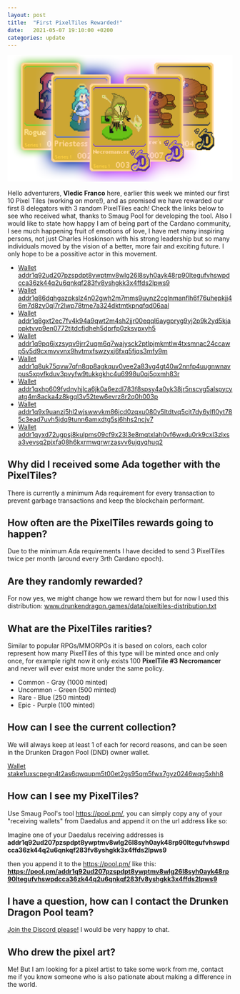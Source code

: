```yaml
---
layout: post
title:  "First PixelTiles Rewarded!"
date:   2021-05-07 19:10:00 +0200
categories: update
---
```


![First PixelTiles Banner](/assets/img/first-pixeltiles-banner.png)

Hello adventurers, **Vledic Franco** here, earlier this week we minted our first 10 Pixel Tiles (working on more!), and as promised we have rewarded our first 8 delegators with 3 random PixelTiles each! Check the links below to see who received what, thanks to Smaug Pool for developing the tool. Also I would like to state how happy I am of being part of the Cardano community, I see much happening fruit of emotions of love, I have met many inspiring persons, not just Charles Hoskinson with his strong leadership but so many individuals moved by the vision of a better, more fair and exciting future. I only hope to be a possitive actor in this movement.

* [Wallet addr1q92ud207pzspdpt8ywptmv8wlg26l8syh0ayk48rp90ltegufvhswpdcca36zk44q2u6qnkqf283fv8yshgkk3x4ffds2lpws9](https://pool.pm/addr1q92ud207pzspdpt8ywptmv8wlg26l8syh0ayk48rp90ltegufvhswpdcca36zk44q2u6qnkqf283fv8yshgkk3x4ffds2lpws9)
* [Wallet addr1q86dqhgazpkslz4n02gwh2m7mms9uynz2cglnmanflh6f76uhepkjj46m7d8zy0ql7r2lwp78tme7a324dktmtkpnqfqd06aal](https://pool.pm/addr1q86dqhgazpkslz4n02gwh2m7mms9uynz2cglnmanflh6f76uhepkjj46m7d8zy0ql7r2lwp78tme7a324dktmtkpnqfqd06aal)
* [Wallet addr1q8gxt2ec7fv4k94a9qwt2m4sh2jjr00eqql6aygpryg9yj2p9k2yd5kjappktvvp9en0772tjtdcfjdheh5dprfp0zksvpxyh5](https://pool.pm/addr1q8gxt2ec7fv4k94a9qwt2m4sh2jjr00eqql6aygpryg9yj2p9k2yd5kjappktvvp9en0772tjtdcfjdheh5dprfp0zksvpxyh5)
* [Wallet addr1q9pq6jxzsyqv9jrr2uqm6q7wajysck2ptlpjmkmtlw4txsmnac24ccawp5v5d9cxmvvvnx9hvtmxfswzyxj6fxq5fjqs3mfy9m](https://pool.pm/addr1q9pq6jxzsyqv9jrr2uqm6q7wajysck2ptlpjmkmtlw4txsmnac24ccawp5v5d9cxmvvvnx9hvtmxfswzyxj6fxq5fjqs3mfy9m)
* [Wallet addr1q8uk75qvw7qfn8qp8agkquv0vee2a83vg4gt40w2nnfp4uugnwnavpus5xpvfkduv3pvyfw9tukkgkhc4u6998u0qj5qxmh83r](https://pool.pm/addr1q8uk75qvw7qfn8qp8agkquv0vee2a83vg4gt40w2nnfp4uugnwnavpus5xpvfkduv3pvyfw9tukkgkhc4u6998u0qj5qxmh83r)
* [Wallet addr1qxhp609fvdnyhjlca6jk0a6ezdl783f8spsy4a0yk38jr5nscvg5alspycyatg4m8acka4z8kgql3v52tew6evrz8r2q0h003p](https://pool.pm/addr1qxhp609fvdnyhjlca6jk0a6ezdl783f8spsy4a0yk38jr5nscvg5alspycyatg4m8acka4z8kgql3v52tew6evrz8r2q0h003p)
* [Wallet addr1q9x9uanzj5hl2wjswwvkm86jcd0zqxu080y5ltdtvq5cjt7dy6ylfl0yt785c3ead7uvh5jdq9tunn6amxdtg5sj6hhs2ncjv7](https://pool.pm/addr1q9x9uanzj5hl2wjswwvkm86jcd0zqxu080y5ltdtvq5cjt7dy6ylfl0yt785c3ead7uvh5jdq9tunn6amxdtg5sj6hhs2ncjv7)
* [Wallet addr1qyxd72ugpsj8kulpms09cf9x23l3e8mqtxlah0vf6wxdu0rk9cxl3zlxsa3vevsq2pjxfa08h6kxrmwqrwrzasvv6ujqyqhuq2](https://pool.pm/addr1qyxd72ugpsj8kulpms09cf9x23l3e8mqtxlah0vf6wxdu0rk9cxl3zlxsa3vevsq2pjxfa08h6kxrmwqrwrzasvv6ujqyqhuq2)

## Why did I received some Ada together with the PixelTiles?

There is currently a minimum Ada requirement for every transaction to prevent garbage transactions and keep the blockchain performant.

## How often are the PixelTiles rewards going to happen?

Due to the minimum Ada requirements I have decided to send 3 PixelTiles twice per month (around every 3rth Cardano epoch).

## Are they randomly rewarded?

For now yes, we might change how we reward them but for now I used this distribution: www.drunkendragon.games/data/pixeltiles-distribution.txt

## What are the PixelTiles rarities?

Similar to popular RPGs/MMORPGs it is based on colors, each color represent how many PixelTiles of this type will be minted once and only once, for example right now it only exists 100 **PixelTile #3 Necromancer** and never will ever exist more under the same policy.

* Common - Gray (1000 minted)
* Uncommon - Green (500 minted)
* Rare - Blue (250 minted)
* Epic - Purple (100 minted)

## How can I see the current collection?

We will always keep at least 1 of each for record reasons, and can be seen in the Drunken Dragon Pool (DND) owner wallet.

[Wallet stake1uxscpegn4t2as6qwqupm5t00et2gs95qm5fwx7gyz0246wqg5xhh8](https://pool.pm/stake1uxscpegn4t2as6qwqupm5t00et2gs95qm5fwx7gyz0246wqg5xhh8)

## How can I see my PixelTiles?

Use Smaug Pool's tool https://pool.pm/, you can simply copy any of your "receiving wallets" from Daedalus and append it on the url address like so: 

Imagine one of your Daedalus receiving addresses is **addr1q92ud207pzspdpt8ywptmv8wlg26l8syh0ayk48rp90ltegufvhswpdcca36zk44q2u6qnkqf283fv8yshgkk3x4ffds2lpws9**

then you append it to the https://pool.pm/ like this: **https://pool.pm/addr1q92ud207pzspdpt8ywptmv8wlg26l8syh0ayk48rp90ltegufvhswpdcca36zk44q2u6qnkqf283fv8yshgkk3x4ffds2lpws9**

## I have a question, how can I contact the Drunken Dragon Pool team?

[Join the Discord please!](https://discord.gg/rwY7Vsjcnr) I would be very happy to chat.

## Who drew the pixel art?

Me! But I am looking for a pixel artist to take some work from me, contact me if you know someone who is also pationate about making a difference in the world.
